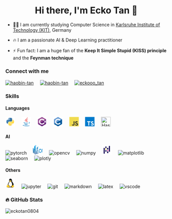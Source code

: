 <div id="header" align="center">
    <h1>Hi there, I'm Ecko Tan 👋</h1>
</div>


- 🧑‍🎓 I am currently studying Computer Science in [Karlsruhe Institute of Technology (KIT)][KIT], Germany

- 🔥 I am a passionate AI & Deep Learning practitioner

- ⚡ Fun fact: I am a huge fan of the **Keep It Simple Stupid (KISS) principle** and the **Feynman technique**


### Connect with me

<div>
<a href="https://haobin-tan.netlify.app/" target="blank"><img align="center" src="https://static.vecteezy.com/system/resources/thumbnails/000/357/012/small/1__288_29.jpg" alt="haobin-tan"  width="30" height="30"  title="Blog"/></a> &nbsp; &nbsp;
<a href="https://linkedin.com/in/haobin-tan" target="blank"><img align="center" src="https://raw.githubusercontent.com/rahuldkjain/github-profile-readme-generator/master/src/images/icons/Social/linked-in-alt.svg" alt="haobin-tan"  width="30" height="30" title="LinkedIn"/></a> &nbsp; &nbsp;
<a href="https://twitter.com/eckooo_tan" target="blank"><img align="center" src="https://raw.githubusercontent.com/rahuldkjain/github-profile-readme-generator/master/src/images/icons/Social/twitter.svg" alt="eckooo_tan" width="30" height="30" title="Twitter"/></a> &nbsp; &nbsp;
</div>


### Skills

#### Languages

<div>
	<img src="https://raw.githubusercontent.com/devicons/devicon/master/icons/python/python-original.svg" width="30" height="30" title="Python"/>  &nbsp; &nbsp;
	<img src="https://raw.githubusercontent.com/devicons/devicon/master/icons/java/java-original.svg" width="30" height="30" title="Java"/>  &nbsp; &nbsp;
	<img src="https://raw.githubusercontent.com/devicons/devicon/master/icons/csharp/csharp-original.svg" width="30" height="30" title="CSharp"/>  &nbsp; &nbsp;
	<img src="https://raw.githubusercontent.com/devicons/devicon/master/icons/c/c-original.svg" width="30" height="30" title="C"/> &nbsp; &nbsp;
    <img src="https://raw.githubusercontent.com/devicons/devicon/master/icons/javascript/javascript-original.svg" alt="javascript" width="30" height="30" title="JavaScript"/>  &nbsp; &nbsp;
    <img src="https://raw.githubusercontent.com/devicons/devicon/master/icons/typescript/typescript-original.svg" alt="typescript" width="30" height="30" title="TypeScript"/>  &nbsp; &nbsp;
    <img src="https://upload.wikimedia.org/wikipedia/commons/1/1c/Haskell-Logo.svg" width="30" height="30" title="Haskell"/>&nbsp; &nbsp;
</div>


#### AI

<div>
	<img src="https://www.vectorlogo.zone/logos/pytorch/pytorch-icon.svg" alt="pytorch" width="30" height="30" title="PyTorch"/>  &nbsp; &nbsp;
	<img src="https://raw.githubusercontent.com/open-mmlab/mmcv/master/docs/en/mmcv-logo.png" alt="mmcv" width="30" height="30" title="MMCV"/>  &nbsp; &nbsp;
	<img src="https://www.vectorlogo.zone/logos/opencv/opencv-icon.svg" alt="opencv" width="30" height="30" title="OpenCV"/>  &nbsp; &nbsp;
	<img src="https://w7.pngwing.com/pngs/134/662/png-transparent-numpy-hd-logo-thumbnail.png" alt="numpy" width="30" height="30" title="NumPy"/>  &nbsp; &nbsp;
	<img src="https://raw.githubusercontent.com/EckoTan0804/upic-repo/master/uPic/pandas_logo.png" alt="pandas" width="30" height="30" title="Pandas"/>  &nbsp; &nbsp;
	<img src="https://upload.wikimedia.org/wikipedia/commons/thumb/8/84/Matplotlib_icon.svg/1200px-Matplotlib_icon.svg.png" alt="matplotlib" width="30" height="30" title="Matplotlib"/>  &nbsp; &nbsp;
    <img src="https://seaborn.pydata.org/_images/logo-mark-lightbg.svg" alt="seaborn" width="30" height="30" title="Seaborn"/>   &nbsp; &nbsp;
    <img src="https://external-preview.redd.it/Lpvr5-1iF6jgAoNuhn0T3C9IhDzNwxCvsSieESGpXS8.jpg?auto=webp&s=a9b5d6c78d5de779aec963a88a47c03b336f0a7d" alt="plotly" width="30" height="30" title="Ployly"/>
</div>

#### Others

<div>
	<img src="https://raw.githubusercontent.com/devicons/devicon/master/icons/linux/linux-original.svg" alt="linux" width="30" height="30" title="Linux"/>  &nbsp; &nbsp;
	<img src="https://upload.wikimedia.org/wikipedia/commons/thumb/3/38/Jupyter_logo.svg/883px-Jupyter_logo.svg.png" alt="jupyter" width="30" height="30" title="Jupyter"/>  &nbsp; &nbsp;
	<img src="https://www.vectorlogo.zone/logos/git-scm/git-scm-icon.svg" alt="git" width="30" height="30" title="Git"/>  &nbsp; &nbsp;
	<img src="https://upload.wikimedia.org/wikipedia/commons/thumb/4/41/1280px_Markdown_with_White_Background.png/640px-1280px_Markdown_with_White_Background.png" alt="markdown" width="30" height="30" title="Markdown"/>  &nbsp; &nbsp;
	<img src="https://cdn.worldvectorlogo.com/logos/latex.svg" alt="latex" width="30" height="30" title="LaTex"/>  &nbsp; &nbsp;
	<img src="https://upload.wikimedia.org/wikipedia/commons/thumb/9/9a/Visual_Studio_Code_1.35_icon.svg/2048px-Visual_Studio_Code_1.35_icon.svg.png" alt="vscode" width="30" height="30" title="VSCode"/>
</div>



### :fire: GitHub Stats
<!---

<p><img align="left" src="https://github-readme-stats.vercel.app/api/top-langs?username=eckotan0804&show_icons=true&locale=en&layout=compact&theme=dracula" alt="eckotan0804" /></p>
-->

<p>&nbsp;<img align="left" src="https://github-readme-stats.vercel.app/api?username=eckotan0804&show_icons=true&locale=en&theme=dracula" alt="eckotan0804" /></p>








[KIT]: https://www.kit.edu/english/index.php
[homepage]: https://haobin-tan.netlify.app/
[linkedin]: www.linkedin.com/in/haobin-tan
[twitter]: https://twitter.com/Eckooo_Tan
